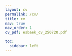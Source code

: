 ```yaml
---
layout: cv
permalink: /cv/
title: cv
nav: true
nav_order: 1
cv_pdf: esbaek_cv_250720.pdf

toc:
  sidebar: left
---
```

